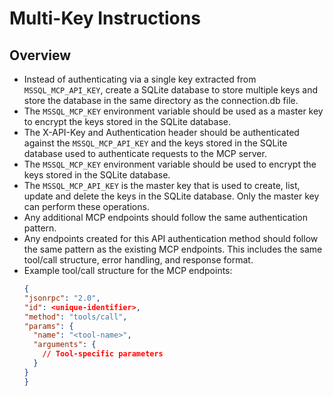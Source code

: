 # Multi-Key Instructions

## Overview

- Instead of authenticating via a single key extracted from `MSSQL_MCP_API_KEY`, create a SQLite database to store multiple keys and store the database in the same directory as the connection.db file.
- The `MSSQL_MCP_KEY` environment variable should be used as a master key to encrypt the keys stored in the SQLite database.
- The X-API-Key and Authentication header should be authenticated against the `MSSQL_MCP_API_KEY` and the keys stored in the SQLite database used to authenticate requests to the MCP server.
- The `MSSQL_MCP_KEY` environment variable should be used to encrypt the keys stored in the SQLite database.
- The `MSSQL_MCP_API_KEY` is the master key that is used to create, list, update and delete the keys in the SQLite database. Only the master key can perform these operations.
- Any additional MCP endpoints should follow the same authentication pattern.
- Any endpoints created for this API authentication method should follow the same pattern as the existing MCP endpoints. This includes the same tool/call structure, error handling, and response format.
- Example tool/call structure for the MCP endpoints:
  ```json
  {
  "jsonrpc": "2.0",
  "id": <unique-identifier>,
  "method": "tools/call",
  "params": {
    "name": "<tool-name>",
    "arguments": {
      // Tool-specific parameters
    }
  }
  }
  ```
